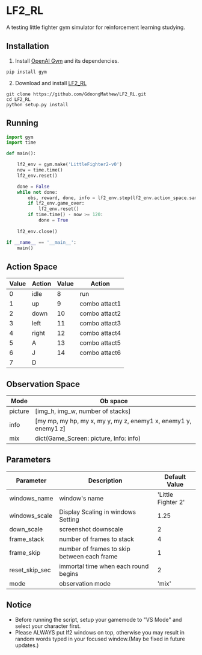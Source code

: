 # LF2_RL
A testing little fighter gym simulator for reinforcement learning studying.

## Installation
1. Install [OpenAI Gym](https://github.com/openai/gym) and its dependencies.
```
pip install gym
```
2. Download and install [LF2_RL](https://github.com/GdoongMathew/LF2_RL)
```
git clone https://github.com/GdoongMathew/LF2_RL.git
cd LF2_RL
python setup.py install
```

## Running
```python
import gym
import time

def main():

    lf2_env = gym.make('LittleFighter2-v0')
    now = time.time()
    lf2_env.reset()

    done = False
    while not done:
        obs, reward, done, info = lf2_env.step(lf2_env.action_space.sample())
        if lf2_env.game_over:
            lf2_env.reset()
        if time.time() - now >= 120:
            done = True
    
    lf2_env.close()

if __name__ == '__main__':
    main()
```

## Action Space
Value | Action | Value | Action
--- | --- | --- | ---
0 | idle    | 8 | run
1 | up      | 9 | combo attact1
2 | down    | 10| combo attact2
3 | left    | 11| combo attact3
4 | right   | 12| combo attact4
5 | A       | 13| combo attact5
6 | J       | 14| combo attact6
7 | D

## Observation Space
Mode | Ob space
---|---
picture| [img_h, img_w, number of stacks]
info|[my mp, my hp, my x, my y, my z, enemy1 x, enemy1 y, enemy1 z]
mix | dict(Game_Screen: picture, Info: info)

## Parameters
Parameter|Description|Default Value
---|---|---
windows_name|window's name|'Little Fighter 2'
windows_scale|Display Scaling in windows Setting|1.25
down_scale|screenshot downscale| 2
frame_stack| number of frames to stack| 4
frame_skip| number of frames to skip between each frame| 1
reset_skip_sec|immortal time when each round begins| 2
mode| observation mode| 'mix'


## Notice
*  Before running the script, setup your gamemode to "VS Mode" and select your character first.
* Please ALWAYS put lf2 windows on top, otherwise you may result in random words typed in your focused window.(May be fixed in future updates.) 